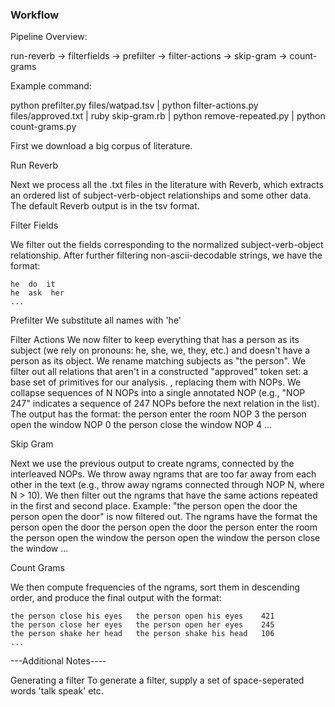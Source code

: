 ### Workflow

Pipeline Overview:

run-reverb -> filterfields -> prefilter -> filter-actions -> skip-gram -> count-grams


Example command: 

python prefilter.py files/watpad.tsv | python filter-actions.py files/approved.txt | ruby skip-gram.rb | python remove-repeated.py | python count-grams.py


First we download a big corpus of literature.

Run Reverb

Next we process all the .txt files in the literature with Reverb, which extracts an ordered list of subject-verb-object relationships and some other data. The default Reverb output is in the tsv format.

Filter Fields

We filter out the fields corresponding to the normalized subject-verb-object relationship. After further filtering non-ascii-decodable strings, we have the format:

	he  do  it
	he  ask  her
	...

Prefilter
We substitute all names with 'he'

Filter Actions
We now filter to keep everything that has a person as its subject (we rely on pronouns: he, she, we, they, etc.) and doesn't have a person as its object. We rename matching subjects as "the person". We filter out all relations that aren't in a constructed "approved" token set: a base set of primitives for our analysis. , replacing them with NOPs. We collapse sequences of N NOPs into a single annotated NOP (e.g., "NOP 247" indicates a sequence of 247 NOPs before the next relation in the list). The output has the format:
	the person  enter  the room
	NOP 3
	the person  open  the window
	NOP 0
	the person  close  the window
	NOP 4
	...


Skip Gram

Next we use the previous output to create ngrams, connected by the interleaved NOPs. We throw away ngrams that are too far away from each other in the text (e.g., throw away ngrams connected through NOP N, where N > 10). We then filter out the ngrams that have the same actions repeated in the first and second place. Example: "the person open the door  the person open the door" is now filtered out. The ngrams have the format
	the person open the door  the person open the door
	the person enter the room  the person open the window
	the person open the window  the person close the window
	...

Count Grams

We then compute frequencies of the ngrams, sort them in descending order, and produce the final output with the format:

	the person close his eyes	the person open his eyes	421
	the person close her eyes	the person open her eyes	245
	the person shake her head	the person shake his head	106
	...

---Additional Notes----

Generating a filter
To generate a filter, supply a set of space-seperated words 'talk speak' etc.
